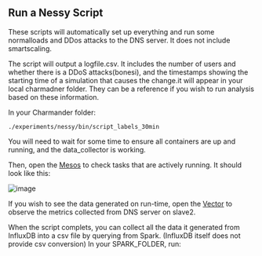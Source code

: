 Run a Nessy Script
------------------


These scripts will automatically set up everything and run some normalloads and DDos attacks to the DNS server. It does not include smartscaling.

The script will output a logfile.csv. It includes the number of users and whether there is a DDoS attacks(bonesi), and the timestamps showing the starting time of a simulation that causes the change.it will appear in your local charmadner folder. They can be a reference if you wish to run analysis based on these information.

In your Charmander folder:

    ./experiments/nessy/bin/script_labels_30min

You will need to wait for some time to ensure all containers are up and running, and the data_collector is working.

Then, open the [Mesos](http://172.31.1.11:5050/#/) to check tasks that are actively running. It should look like this:

![image](https://github.com/att-innovate/charmander-experiment-nessy/blob/master/docs/MesosExp.jpg?raw=true)


If you wish to see the data generated on run-time, open the [Vector](http://http://172.31.2.11:31790/#/?host=slave2&hostspec=localhost) to observe the metrics collected from DNS server on slave2.


When the script complets, you can collect all the data it generated from InfluxDB into a csv file by querying from Spark. (InfluxDB itself does not provide csv conversion)
In your SPARK_FOLDER, run:

	